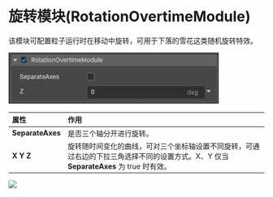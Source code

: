 # 旋转模块(RotationOvertimeModule)

该模块可配置粒子运行时在移动中旋转，可用于下落的雪花这类随机旋转特效。

![](particle-system/rotation_module.png)

属性| 作用
:---|:---
**SeparateAxes** | 是否三个轴分开进行旋转。
**X Y Z** | 旋转随时间变化的曲线，可对三个坐标轴设置不同旋转，可通过右边的下拉三角选择不同的设置方式。X、Y 仅当 **SeparateAxes** 为 true 时有效。

![](particle-system/rotate_overtime.gif)
